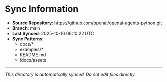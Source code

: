 # Sync Information

- **Source Repository**: https://github.com/openai/openai-agents-python.git
- **Branch**: main
- **Last Synced**: 2025-10-16 06:10:22 UTC
- **Sync Patterns**:
  - docs/*
  - examples/*
  - README.md
  - !docs/assets

---
*This directory is automatically synced. Do not edit files directly.*
